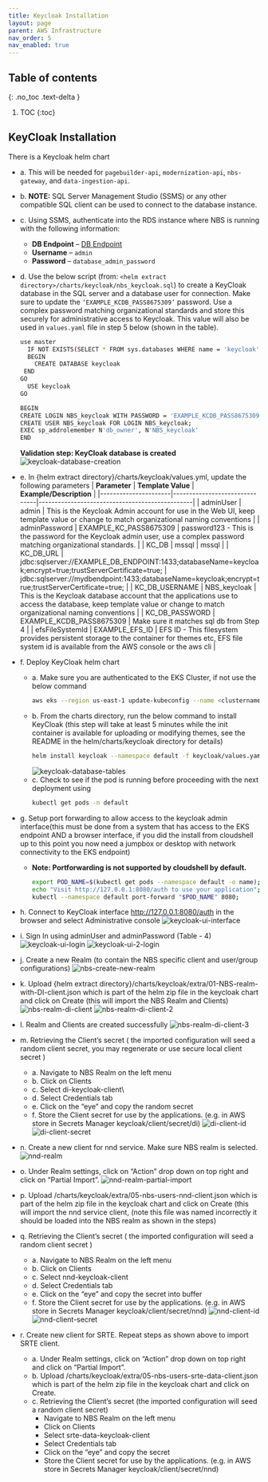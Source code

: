 ```yaml
---
title: Keycloak Installation
layout: page
parent: AWS Infrastructure
nav_order: 5
nav_enabled: true
---
```


## Table of contents
{: .no_toc .text-delta }

1. TOC
{:toc}

## KeyCloak Installation
There is a Keycloak helm chart 
- a. This will be needed for `pagebuilder-api`, `modernization-api`, `nbs-gateway`, and `data-ingestion-api`.
- b. **NOTE:** SQL Server Management Studio (SSMS) or any other compatible SQL client can be used to connect to the database instance.
- c. Using SSMS, authenticate into the RDS instance where NBS is running with the following information:
   - **DB Endpoint** – [DB Endpoint](#)
   - **Username** – `admin`
   - **Password** – `database_admin_password`
- d. Use the below script (from: `<helm extract directory>/charts/keycloak/nbs_keycloak.sql`) to create a KeyCloak database in the SQL server and a database user for connection. Make sure to update the `‘EXAMPLE_KCDB_PASS8675309’` password. Use a complex password matching organizational standards and store this securely for administrative access to Keycloak. This value will also be used in `values.yaml` file in step 5 below (shown in the table).
    ```bash
    use master
      IF NOT EXISTS(SELECT * FROM sys.databases WHERE name = 'keycloak')
      BEGIN
        CREATE DATABASE keycloak
     END
    GO
      USE keycloak
    GO
  
    BEGIN
    CREATE LOGIN NBS_keycloak WITH PASSWORD = 'EXAMPLE_KCDB_PASS8675309';
    CREATE USER NBS_keycloak FOR LOGIN NBS_keycloak;
    EXEC sp_addrolemember N'db_owner', N'NBS_keycloak'
    END
    ```
    **Validation step: KeyCloak database is created**
  ![keycloak-database-creation](/just-the-doc/docs/3_base_application/images/keycloak-database-creation.png)
  
- e. In {helm extract directory}/charts/keycloak/values.yml, update the following parameters
| **Parameter**        | **Template Value**            | **Example/Description**                        |
|----------------------|-------------------------------|------------------------------------------------|
| adminUser            | admin                         | This is the Keycloak Admin account for use in the Web UI, keep template value or change to match organizational naming conventions |
| adminPassword        | EXAMPLE_KC_PASS8675309        | password123 - This is the password for the Keycloak admin user, use a complex password matching organizational standards.          |
| KC_DB                | mssql                         | mssql                                                                                                                              |
| KC_DB_URL            | jdbc:sqlserver://EXAMPLE_DB_ENDPOINT:1433;databaseName=keycloak;encrypt=true;trustServerCertificate=true; | jdbc:sqlserver://mydbendpoint:1433;databaseName=keycloak;encrypt=true;trustServerCertificate=true;              |
| KC_DB_USERNAME       | NBS_keycloak                  | This is the Keycloak database account that the applications use to access the database, keep template value or change to match organizational naming conventions |
| KC_DB_PASSWORD       | EXAMPLE_KCDB_PASS8675309      | Make sure it matches sql db from Step 4                                                                                            |
| efsFileSystemId      | EXAMPLE_EFS_ID                | EFS ID - This filesystem provides persistent storage to the container for themes etc, EFS file system id is available from the AWS console or the aws cli   |

- f. Deploy KeyCloak helm chart
  - a. Make sure you are authenticated to the EKS Cluster, if not use the below command
    ```bash
    aws eks --region us-east-1 update-kubeconfig --name <clustername> # e.g. cdc-nbs-sandbox
    ```
  - b. From the charts directory, run the below command to install KeyCloak (this step will take at least 5 minutes while the init container is available for uploading or modifying themes, see the README in the helm/charts/keycloak directory for details)
    ```bash
    helm install keycloak --namespace default -f keycloak/values.yaml keycloak
    ```
    ![keycloak-database-tables](/just-the-doc/docs/3_base_application/images/keycloak-database-tables.png)
  - c. Check to see if the pod is running before proceeding with the next deployment using
    ```bash
    kubectl get pods -n default
    ```
- g. Setup port forwarding to allow access  to the keycloak admin interface(this must be done from a system that has access to the EKS endpoint AND a browser interface, if you did the install from cloudshell up to this point you now need a jumpbox or desktop with network connectivity to the EKS endpoint)
    - **Note: Portforwarding is not supported by cloudshell by default.**
      ```bash
      export POD_NAME=$(kubectl get pods --namespace default -o name);
      echo "Visit http://127.0.0.1:8080/auth to use your application"; 
      kubectl --namespace default port-forward "$POD_NAME" 8080;
      ```
- h. Connect to KeyCloak interface http://127.0.0.1:8080/auth in the browser and select Administrative console
  ![keycloak-ui-interface](/just-the-doc/docs/3_base_application/images/kyecloak-login.png)
- i. Sign In using adminUser and adminPassword (Table - 4)
  ![keycloak-ui-login](/just-the-doc/docs/3_base_application/images/keycloak-ui.png)
  ![keycloak-ui-2-login](/just-the-doc/docs/3_base_application/images/keycloak-ui-2.png)
- j. Create a new Realm (to contain the NBS specific client and user/group configurations)
  ![nbs-create-new-realm](/just-the-doc/docs/3_base_application/images/create-new-realm.png)
- k. Upload {helm extract directory}/charts/keycloak/extra/01-NBS-realm-with-DI-client.json which is part of the helm zip file in the keycloak chart and click on Create (this will import the NBS Realm and Clients)
  ![nbs-realm-di-client](/just-the-doc/docs/3_base_application/images/nbs-realm-di-client.png)
  ![nbs-realm-di-client-2](/just-the-doc/docs/3_base_application/images/nbs-realm-di-client-2.png)
- l. Realm and Clients are created successfully
  ![nbs-realm-di-client-3](/just-the-doc/docs/3_base_application/images/nbs-realm-di-client-3.png)
- m. Retrieving the Client’s secret ( the imported configuration will seed a random client secret, you may regenerate or use secure local client secret )
    - a. Navigate to NBS Realm on the left menu
    - b. Click on Clients
    - c. Select di-keycloak-client\
    - d. Select Credentials tab
    - e. Click on the “eye” and copy the random secret
    - f. Store the Client secret for use by the applications. (e.g. in AWS store in Secrets Manager keycloak/client/secret/di)
   ![di-client-id](/just-the-doc/docs/3_base_application/images/di-client-id.png)
   ![di-client-secret](/just-the-doc/docs/3_base_application/images/di-client-secret.png)
- n. Create a new client for nnd service. Make sure NBS realm is selected.
   ![nnd-realm](/just-the-doc/docs/3_base_application/images/nnd-realm.png)
- o. Under Realm settings, click on “Action” drop down on top right and click on “Partial Import”.
   ![nnd-realm-partial-import](/just-the-doc/docs/3_base_application/images/nnd-realm-partial-import.png)
- p. Upload <helm extract directory>/charts/keycloak/extra/05-nbs-users-nnd-client.json which is part of the helm zip file in the keycloak chart and click on Create (this will import the nnd service client, (note this file was named incorrectly it should be loaded into the NBS realm as shown in the steps)
- q. Retrieving the Client’s secret ( the imported configuration will seed a random client secret )
    - a. Navigate to NBS Realm on the left menu
    - b. Click on Clients
    - c. Select nnd-keycloak-client
    - d. Select Credentials tab
    - e. Click on the “eye” and copy the secret into buffer
    - f. Store the Client secret for use by the applications. (e.g. in AWS store in Secrets Manager keycloak/client/secret/nnd)
   ![nnd-client-id](/just-the-doc/docs/3_base_application/images/nnd-client-id.png)
   ![nnd-client-secret](/just-the-doc/docs/3_base_application/images/nnd-client-secret.png)  
- r. Create new client for SRTE. Repeat steps as shown above to import SRTE client.
    - a. Under Realm settings, click on “Action” drop down on top right and click on “Partial Import”.
    - b. Upload <helm extract directory>/charts/keycloak/extra/05-nbs-users-srte-data-client.json which is part of the helm zip file in the keycloak chart and click on Create.
    - c. Retrieving the Client’s secret (the imported configuration will seed a random client secret)
         - Navigate to NBS Realm on the left menu
         - Click on Clients
         - Select srte-data-keycloak-client
         - Select Credentials tab
         - Click on the “eye” and copy the secret
         - Store the Client secret for use by the applications. (e.g. in AWS store in Secrets Manager keycloak/client/secret/nnd) 
